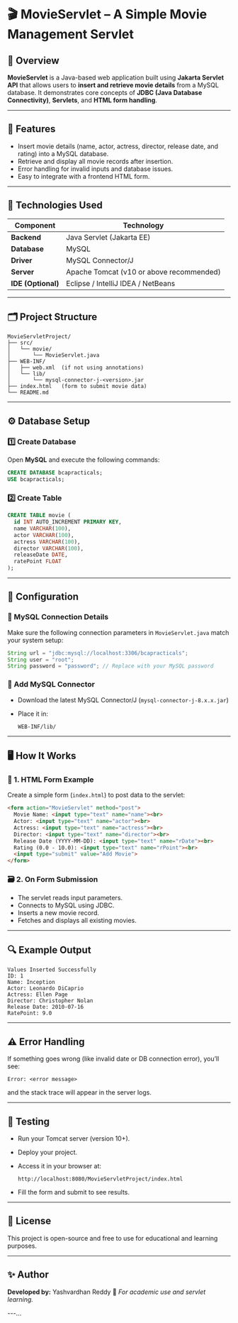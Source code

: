 
# 🎬 MovieServlet – A Simple Movie Management Servlet

## 📘 Overview

**MovieServlet** is a Java-based web application built using **Jakarta Servlet API** that allows users to **insert and retrieve movie details** from a MySQL database.
It demonstrates core concepts of **JDBC (Java Database Connectivity)**, **Servlets**, and **HTML form handling**.

---

## 🚀 Features

* Insert movie details (name, actor, actress, director, release date, and rating) into a MySQL database.
* Retrieve and display all movie records after insertion.
* Error handling for invalid inputs and database issues.
* Easy to integrate with a frontend HTML form.

---

## 🧰 Technologies Used

| Component          | Technology                               |
| ------------------ | ---------------------------------------- |
| **Backend**        | Java Servlet (Jakarta EE)                |
| **Database**       | MySQL                                    |
| **Driver**         | MySQL Connector/J                        |
| **Server**         | Apache Tomcat (v10 or above recommended) |
| **IDE (Optional)** | Eclipse / IntelliJ IDEA / NetBeans       |

---

## 🗂️ Project Structure

```
MovieServletProject/
├── src/
│   └── movie/
│       └── MovieServlet.java
├── WEB-INF/
│   ├── web.xml  (if not using annotations)
│   └── lib/
│       └── mysql-connector-j-<version>.jar
├── index.html   (form to submit movie data)
└── README.md
```

---

## ⚙️ Database Setup

### 1️⃣ Create Database

Open **MySQL** and execute the following commands:

```sql
CREATE DATABASE bcapracticals;
USE bcapracticals;
```

### 2️⃣ Create Table

```sql
CREATE TABLE movie (
  id INT AUTO_INCREMENT PRIMARY KEY,
  name VARCHAR(100),
  actor VARCHAR(100),
  actress VARCHAR(100),
  director VARCHAR(100),
  releaseDate DATE,
  ratePoint FLOAT
);
```

---

## 🧩 Configuration

### 🔹 MySQL Connection Details

Make sure the following connection parameters in `MovieServlet.java` match your system setup:

```java
String url = "jdbc:mysql://localhost:3306/bcapracticals";
String user = "root";
String password = "password"; // Replace with your MySQL password
```

### 🔹 Add MySQL Connector

* Download the latest MySQL Connector/J (`mysql-connector-j-8.x.x.jar`)
* Place it in:

  ```
  WEB-INF/lib/
  ```

---

## 🖥️ How It Works

### 📝 1. HTML Form Example

Create a simple form (`index.html`) to post data to the servlet:

```html
<form action="MovieServlet" method="post">
  Movie Name: <input type="text" name="name"><br>
  Actor: <input type="text" name="actor"><br>
  Actress: <input type="text" name="actress"><br>
  Director: <input type="text" name="director"><br>
  Release Date (YYYY-MM-DD): <input type="text" name="rDate"><br>
  Rating (0.0 - 10.0): <input type="text" name="rPoint"><br>
  <input type="submit" value="Add Movie">
</form>
```

### 🗃️ 2. On Form Submission

* The servlet reads input parameters.
* Connects to MySQL using JDBC.
* Inserts a new movie record.
* Fetches and displays all existing movies.

---

## 🔍 Example Output

```
Values Inserted Successfully
ID: 1
Name: Inception
Actor: Leonardo DiCaprio
Actress: Ellen Page
Director: Christopher Nolan
Release Date: 2010-07-16
RatePoint: 9.0
```

---

## ⚠️ Error Handling

If something goes wrong (like invalid date or DB connection error), you’ll see:

```
Error: <error message>
```

and the stack trace will appear in the server logs.

---

## 🧪 Testing

* Run your Tomcat server (version 10+).
* Deploy your project.
* Access it in your browser at:

  ```
  http://localhost:8080/MovieServletProject/index.html
  ```
* Fill the form and submit to see results.

---

## 📄 License

This project is open-source and free to use for educational and learning purposes.

---

## ✨ Author

**Developed by:** Yashvardhan Reddy
📧 *For academic use and servlet learning.*

---...

